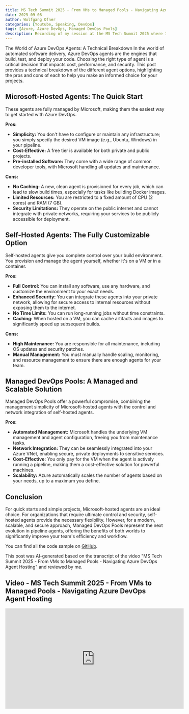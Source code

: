 ```yaml
---
title: MS Tech Summit 2025 - From VMs to Managed Pools - Navigating Azure DevOps Agent Hosting
date: 2025-09-08
author: Wolfgang Ofner
categories: [Youtube, Speaking, DevOps]
tags: [Azure, Azure DevOps, Managed DevOps Pools]
description: Recording of my session at the MS Tech Summit 2025 where I talk about the different options in Azure DevOps to host agents.
---
```


The World of Azure DevOps Agents: A Technical Breakdown
In the world of automated software delivery, Azure DevOps agents are the engines that build, test, and deploy your code. Choosing the right type of agent is a critical decision that impacts cost, performance, and security. This post provides a technical breakdown of the different agent options, highlighting the pros and cons of each to help you make an informed choice for your projects.

## Microsoft-Hosted Agents: The Quick Start

These agents are fully managed by Microsoft, making them the easiest way to get started with Azure DevOps.

**Pros:**

- **Simplicity:** You don't have to configure or maintain any infrastructure; you simply specify the desired VM image (e.g., Ubuntu, Windows) in your pipeline.
- **Cost-Effective:** A free tier is available for both private and public projects.
- **Pre-installed Software:** They come with a wide range of common developer tools, with Microsoft handling all updates and maintenance.

**Cons:**

- **No Caching:** A new, clean agent is provisioned for every job, which can lead to slow build times, especially for tasks like building Docker images.
- **Limited Resources:** You are restricted to a fixed amount of CPU (2 cores) and RAM (7 GB).
- **Security Limitations:** They operate on the public internet and cannot integrate with private networks, requiring your services to be publicly accessible for deployment.

## Self-Hosted Agents: The Fully Customizable Option

Self-hosted agents give you complete control over your build environment. You provision and manage the agent yourself, whether it's on a VM or in a container.

**Pros:**

- **Full Control:** You can install any software, use any hardware, and customize the environment to your exact needs.
- **Enhanced Security:** You can integrate these agents into your private network, allowing for secure access to internal resources without exposing them to the internet.
- **No Time Limits:** You can run long-running jobs without time constraints.
- **Caching:** When hosted on a VM, you can cache artifacts and images to significantly speed up subsequent builds.

**Cons:**

- **High Maintenance:** You are responsible for all maintenance, including OS updates and security patches.
- **Manual Management:** You must manually handle scaling, monitoring, and resource management to ensure there are enough agents for your team.

## Managed DevOps Pools: A Managed and Scalable Solution

Managed DevOps Pools offer a powerful compromise, combining the management simplicity of Microsoft-hosted agents with the control and network integration of self-hosted agents.

**Pros:**

- **Automated Management:** Microsoft handles the underlying VM management and agent configuration, freeing you from maintenance tasks.
- **Network Integration:** They can be seamlessly integrated into your Azure VNet, enabling secure, private deployments to sensitive services.
- **Cost-Effective:** You only pay for the VM when the agent is actively running a pipeline, making them a cost-effective solution for powerful machines.
- **Scalability:** Azure automatically scales the number of agents based on your needs, up to a maximum you define.

## Conclusion

For quick starts and simple projects, Microsoft-hosted agents are an ideal choice. For organizations that require ultimate control and security, self-hosted agents provide the necessary flexibility. However, for a modern, scalable, and secure approach, Managed DevOps Pools represent the next evolution in pipeline agents, offering the benefits of both worlds to significantly improve your team's efficiency and workflow.

You can find all the code sample on <a href="https://github.com/WolfgangOfner/Youtube/tree/main/MS%20Tech%20Summit%202025%20-%20From%20VMs%20to%20Managed%20DevOps%20Pools%20-%20Navigating%20Azure%20DevOps%20Agent%20Hosting" target="_blank" rel="noopener noreferrer">GitHub</a>.

This post was AI-generated based on the transcript of the video "MS Tech Summit 2025 - From VMs to Managed Pools - Navigating Azure DevOps Agent Hosting" and reviewed by me.

## Video - MS Tech Summit 2025 - From VMs to Managed Pools - Navigating Azure DevOps Agent Hosting

<iframe width="560" height="315" src="https://www.youtube.com/embed/uwNQ8Ua1ybI" title="YouTube video player" frameborder="0" allow="accelerometer; autoplay; clipboard-write; encrypted-media; gyroscope; picture-in-picture; web-share" referrerpolicy="strict-origin-when-cross-origin" allowfullscreen></iframe>